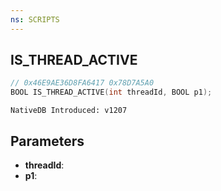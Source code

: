 ```yaml
---
ns: SCRIPTS
---
```

## IS_THREAD_ACTIVE

```c
// 0x46E9AE36D8FA6417 0x78D7A5A0
BOOL IS_THREAD_ACTIVE(int threadId, BOOL p1);
```

```
NativeDB Introduced: v1207
```

## Parameters
* **threadId**:
* **p1**:

